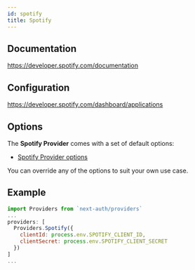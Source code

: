 ```yaml
---
id: spotify
title: Spotify
---
```


## Documentation

https://developer.spotify.com/documentation

## Configuration

https://developer.spotify.com/dashboard/applications

## Options

The **Spotify Provider** comes with a set of default options:

- [Spotify Provider options](https://github.com/nextauthjs/next-auth/blob/ead715219a5d7a6e882a6ba27fa56b03954d062d/src/providers/spotify.js)

You can override any of the options to suit your own use case.

## Example

```js
import Providers from `next-auth/providers`
...
providers: [
  Providers.Spotify({
    clientId: process.env.SPOTIFY_CLIENT_ID,
    clientSecret: process.env.SPOTIFY_CLIENT_SECRET
  })
]
...
```
